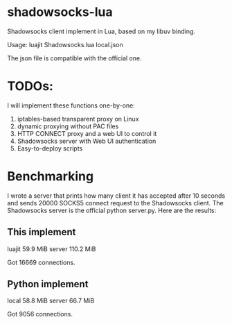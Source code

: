 # shadowsocks-lua

Shadowsocks client implement in Lua, based on my libuv binding.

Usage: luajit Shadowsocks.lua local.json

The json file is compatible with the official one.

# TODOs:

I will implement these functions one-by-one:

1. iptables-based transparent proxy on Linux
2. dynamic proxying without PAC files
3. HTTP CONNECT proxy and a web UI to control it
4. Shadowsocks server with Web UI authentication
5. Easy-to-deploy scripts

# Benchmarking

I wrote a server that prints how many client it has accepted after 10 seconds and sends 20000 SOCKS5 connect request to the Shadowsocks client. The Shadowsocks server is the official python server.py. Here are the results:

## This implement

luajit 59.9 MiB
server 110.2 MiB

Got 16669 connections.

## Python implement

local 58.8 MiB
server 66.7 MiB

Got 9056 connections.
